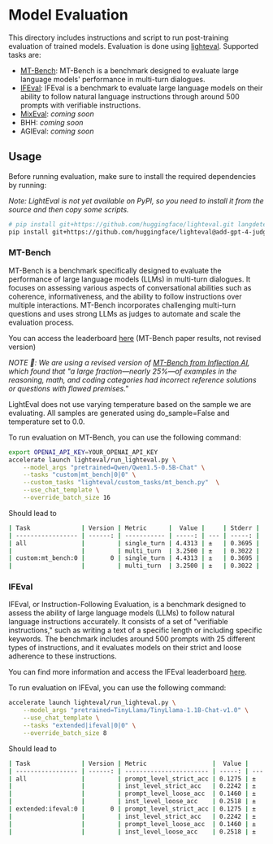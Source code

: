 # Model Evaluation

This directory includes instructions and script to run post-training evaluation of trained models. Evaluation is done using [lighteval](https://github.com/huggingface/lighteval/tree/main). Supported tasks are:

* [MT-Bench](#mt-bench): MT-Bench is a benchmark designed to evaluate large language models' performance in multi-turn dialogues. 
* [IFEval](#ifeval): IFEval is a benchmark to evaluate large language models on their ability to follow natural language instructions through around 500 prompts with verifiable instructions​. 
* [MixEval](https://github.com/Psycoy/MixEval/tree/main): _coming soon_
* BHH: _coming soon_
* AGIEval: _coming soon_

## Usage

Before running evaluation, make sure to install the required dependencies by running:

_Note: LightEval is not yet available on PyPI, so you need to install it from the source and then copy some scripts._

```bash
# pip install git+https://github.com/huggingface/lighteval.git langdetect openai
pip install git+https://github.com/huggingface/lighteval@add-gpt-4-judge langdetect openai
```

### MT-Bench

MT-Bench is a benchmark specifically designed to evaluate the performance of large language models (LLMs) in multi-turn dialogues. It focuses on assessing various aspects of conversational abilities such as coherence, informativeness, and the ability to follow instructions over multiple interactions. MT-Bench incorporates challenging multi-turn questions and uses strong LLMs as judges to automate and scale the evaluation process. 

You can access the leaderboard [here](https://huggingface.co/spaces/lmsys/chatbot-arena-leaderboard) (MT-Bench paper results, not revised version)

_NOTE 🚨: We are using a revised version of [MT-Bench from Inflection AI](https://github.com/InflectionAI/Inflection-Benchmarks), which found that "a large fraction—nearly 25%—of examples in the reasoning, math, and coding categories had incorrect reference solutions or questions with flawed premises."_  

LightEval does not use varying temperature based on the sample we are evaluating. All samples are generated using do_sample=False and temperature set to 0.0.

To run evaluation on MT-Bench, you can use the following command:

```bash
export OPENAI_API_KEY=YOUR_OPENAI_API_KEY
accelerate launch lighteval/run_lighteval.py \
    --model_args "pretrained=Qwen/Qwen1.5-0.5B-Chat" \
    --tasks "custom|mt_bench|0|0" \
    --custom_tasks "lighteval/custom_tasks/mt_bench.py"  \
    --use_chat_template \
    --override_batch_size 16
```

Should lead to 
```bash
| Task              | Version | Metric      |  Value |     | Stderr |
| ----------------- | ------: | ----------- | -----: | --- | -----: |
| all               |         | single_turn | 4.4313 | ±   | 0.3695 |
|                   |         | multi_turn  | 3.2500 | ±   | 0.3022 |
| custom:mt_bench:0 |       0 | single_turn | 4.4313 | ±   | 0.3695 |
|                   |         | multi_turn  | 3.2500 | ±   | 0.3022 |
```


### IFEval

IFEval, or Instruction-Following Evaluation, is a benchmark designed to assess the ability of large language models (LLMs) to follow natural language instructions accurately. It consists of a set of "verifiable instructions," such as writing a text of a specific length or including specific keywords. The benchmark includes around 500 prompts with 25 different types of instructions, and it evaluates models on their strict and loose adherence to these instructions.

You can find more information and access the IFEval leaderboard [here](https://huggingface.co/spaces/Krisseck/IFEval-Leaderboard).

To run evaluation on IFEval, you can use the following command:

```bash
accelerate launch lighteval/run_lighteval.py \
    --model_args "pretrained=TinyLlama/TinyLlama-1.1B-Chat-v1.0" \
    --use_chat_template \
    --tasks "extended|ifeval|0|0" \
    --override_batch_size 8
```

Should lead to 

```bash
| Task              | Version | Metric                  |  Value |     | Stderr |
| ----------------- | ------: | ----------------------- | -----: | --- | -----: |
| all               |         | prompt_level_strict_acc | 0.1275 | ±   | 0.0144 |
|                   |         | inst_level_strict_acc   | 0.2242 | ±   | 0.0005 |
|                   |         | prompt_level_loose_acc  | 0.1460 | ±   | 0.0152 |
|                   |         | inst_level_loose_acc    | 0.2518 | ±   | 0.0005 |
| extended:ifeval:0 |       0 | prompt_level_strict_acc | 0.1275 | ±   | 0.0144 |
|                   |         | inst_level_strict_acc   | 0.2242 | ±   | 0.0005 |
|                   |         | prompt_level_loose_acc  | 0.1460 | ±   | 0.0152 |
|                   |         | inst_level_loose_acc    | 0.2518 | ±   | 0.0005 |
```